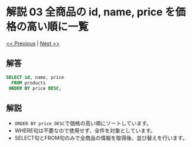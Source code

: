 # 解説 03 全商品の id, name, price を価格の高い順に一覧

[<< Previous](02_explanation.md) | [Next >>](04_explanation.md)

## 解答

```sql
SELECT id, name, price
  FROM products
 ORDER BY price DESC;
```

## 解説

- `ORDER BY price DESC`で価格の高い順にソートしています。
- WHERE句は不要なので使用せず、全件を対象としています。
- SELECT句とFROM句のみで全商品の情報を取得後、並び替えを行います。
